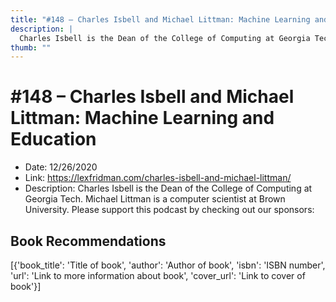 ```yaml
---
title: "#148 – Charles Isbell and Michael Littman: Machine Learning and Education"
description: |
  Charles Isbell is the Dean of the College of Computing at Georgia Tech. Michael Littman is a computer scientist at Brown University. Please support this podcast by checking out our sponsors:"
thumb: ""
---
```


# #148 – Charles Isbell and Michael Littman: Machine Learning and Education

  - Date: 12/26/2020
  - Link: https://lexfridman.com/charles-isbell-and-michael-littman/
  - Description: Charles Isbell is the Dean of the College of Computing at Georgia Tech. Michael Littman is a computer scientist at Brown University. Please support this podcast by checking out our sponsors:

## Book Recommendations

[{'book_title': 'Title of book', 'author': 'Author of book', 'isbn': 'ISBN number', 'url': 'Link to more information about book', 'cover_url': 'Link to cover of book'}]